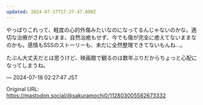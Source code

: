 ```yaml
---
updated: 2024-07-17T17:27:47.800Z
---
```


<p>やっぱりこれって、軽度の心的外傷みたいなのになってるんじゃないのかな。適切な治療がされないまま、自然治癒もせず、今でも傷が完全に癒えてないままなのかも。感情もSSSのストーリーも、未だに全然整理できてないもんね…。</p><p>たぶん大丈夫だとは思うけど、映画館で観るのは数年ぶりだからちょっと心配になってしまうね。</p>

&mdash; 2024-07-18 02:27:47 JST

Original URL: https://mastodon.social/@sakuramochi0/112803005582673332
